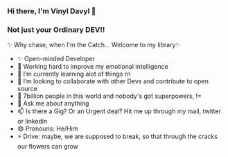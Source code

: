 ### Hi there, I'm Vinyl Davyl 👋

### Not just your Ordinary DEV!!

   ✨ Why chase, when I'm the Catch...
   Welcome to my library✨
- ✨ Open-minded Developer 
- 🔭 Working hard to improve my emotional intelligence
- 🌱 I’m currently learning alot of things rn
- 👯 I’m looking to collaborate with other Devs and contribute to open source
- 🤔 7billion people in this world and nobody's got superpowers, !=
- 💬 Ask me about anything
- 📫 Is there a Gig? Or an Urgent deal? Hit me up through my mail, twitter or linkedin
- 😄 Pronouns: He/Him
- ⚡ Drive: maybe, we are supposed to break, so that through the cracks our flowers can grow
